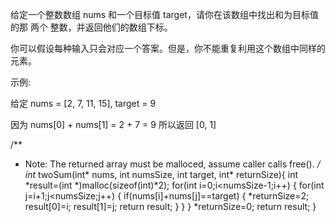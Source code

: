 给定一个整数数组 nums 和一个目标值 target，请你在该数组中找出和为目标值的那 两个 整数，并返回他们的数组下标。

你可以假设每种输入只会对应一个答案。但是，你不能重复利用这个数组中同样的元素。

示例:

给定 nums = [2, 7, 11, 15], target = 9

因为 nums[0] + nums[1] = 2 + 7 = 9
所以返回 [0, 1]

/**
 * Note: The returned array must be malloced, assume caller calls free().
 */
int* twoSum(int* nums, int numsSize, int target, int* returnSize){
    int *result=(int *)malloc(sizeof(int)*2);
    for(int i=0;i<numsSize-1;i++)
    {
        for(int j=i+1;j<numsSize;j++)
        {
            if(nums[i]+nums[j]==target)
            {
                *returnSize=2;
                result[0]=i;
                result[1]=j;
                return result;
            }
        }
    }
    *returnSize=0;
    return result;
}

